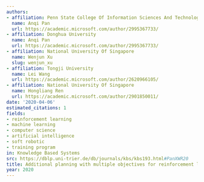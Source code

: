 ```yaml
---
authors:
- affiliation: Penn State College Of Information Sciences And Technology
  name: Anqi Pan
  url: https://academic.microsoft.com/author/2995367733/
- affiliation: Donghua University
  name: Anqi Pan
  url: https://academic.microsoft.com/author/2995367733/
- affiliation: National University Of Singapore
  name: Wenjun Xu
  slug: wenjun_xu
- affiliation: Tongji University
  name: Lei Wang
  url: https://academic.microsoft.com/author/2620966105/
- affiliation: National University Of Singapore
  name: Hongliang Ren
  url: https://academic.microsoft.com/author/2901850011/
date: '2020-04-06'
estimated_citations: 1
fields:
- reinforcement learning
- machine learning
- computer science
- artificial intelligence
- soft robotic
- training program
in: Knowledge Based Systems
src: https://dblp.uni-trier.de/db/journals/kbs/kbs193.html#PanXWR20
title: Additional planning with multiple objectives for reinforcement learning
year: 2020
---
```

